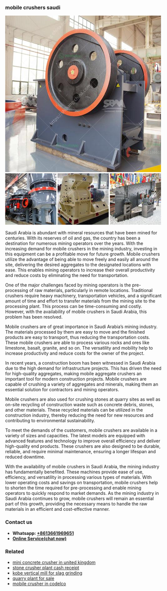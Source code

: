 <h3>mobile crushers saudi</h3><img src='1708498113.jpg' alt=''><p>Saudi Arabia is abundant with mineral resources that have been mined for centuries. With its reserves of oil and gas, the country has been a destination for numerous mining operators over the years. With the increasing demand for mobile crushers in the mining industry, investing in this equipment can be a profitable move for future growth. Mobile crushers utilize the advantage of being able to move freely and easily all around the site, delivering the desired aggregates to the designated locations with ease. This enables mining operators to increase their overall productivity and reduce costs by eliminating the need for transportation.</p><p>One of the major challenges faced by mining operators is the pre-processing of raw materials, particularly in remote locations. Traditional crushers require heavy machinery, transportation vehicles, and a significant amount of time and effort to transfer materials from the mining site to the processing plant. This process can be time-consuming and costly. However, with the availability of mobile crushers in Saudi Arabia, this problem has been resolved.</p><p>Mobile crushers are of great importance in Saudi Arabia’s mining industry. The materials processed by them are easy to move and the finished products are easy to transport, thus reducing the transportation costs. These mobile crushers are able to process various rocks and ores like limestone, basalt, granite, and so on. The versatility and mobility help to increase productivity and reduce costs for the owner of the project.</p><p>In recent years, a construction boom has been witnessed in Saudi Arabia due to the high demand for infrastructure projects. This has driven the need for high-quality aggregates, making mobile aggregate crushers an important tool for modern construction projects. Mobile crushers are capable of crushing a variety of aggregates and minerals, making them an essential solution for contractors and mining operators.</p><p>Mobile crushers are also used for crushing stones at quarry sites as well as on-site recycling of construction waste such as concrete debris, stones, and other materials. These recycled materials can be utilized in the construction industry, thereby reducing the need for new resources and contributing to environmental sustainability.</p><p>To meet the demands of the customers, mobile crushers are available in a variety of sizes and capacities. The latest models are equipped with advanced features and technology to improve overall efficiency and deliver high-quality end products. These crushers are also designed to be durable, reliable, and require minimal maintenance, ensuring a longer lifespan and reduced downtime.</p><p>With the availability of mobile crushers in Saudi Arabia, the mining industry has fundamentally benefited. These machines provide ease of use, efficiency, and versatility in processing various types of materials. With lower operating costs and savings on transportation, mobile crushers help to shorten the time required for pre-processing and enable mining operators to quickly respond to market demands. As the mining industry in Saudi Arabia continues to grow, mobile crushers will remain an essential part of this growth, providing the necessary means to handle the raw materials in an efficient and cost-effective manner.</p><h3>Contact us</h3><ul><li><strong>Whatsapp:&nbsp;<a href="https://wa.me/8613661969651">+8613661969651</a></strong></li><li><a href="https://swt.shibang-china.com/?git&amp;zhl&amp;mobile crushers saudi"><strong>Online Service(chat now)</strong></a></li></ul><h3>Related</h3><ul><li><a href='mini concrete crusher in united kingdom.md'>mini concrete crusher in united kingdom</a></li><li><a href='stone crusher plant cash receipt.md'>stone crusher plant cash receipt</a></li><li><a href='kobe vertical mill for slag grinding.md'>kobe vertical mill for slag grinding</a></li><li><a href='quarry plant for sale.md'>quarry plant for sale</a></li><li><a href='mobile crusher in codelco.md'>mobile crusher in codelco</a></li></ul>